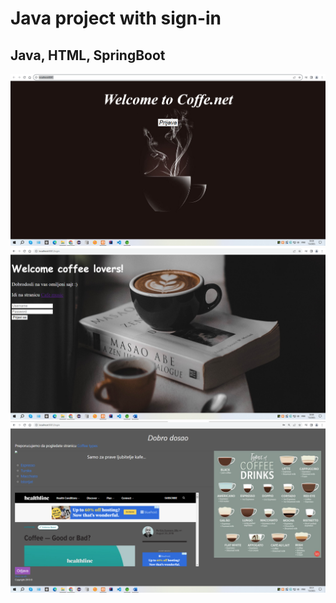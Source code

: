 # Java project with sign-in
## Java, HTML, SpringBoot
<img src="pictures/1.png">
<img src="pictures/2.png">
<img src="pictures/3.png">
